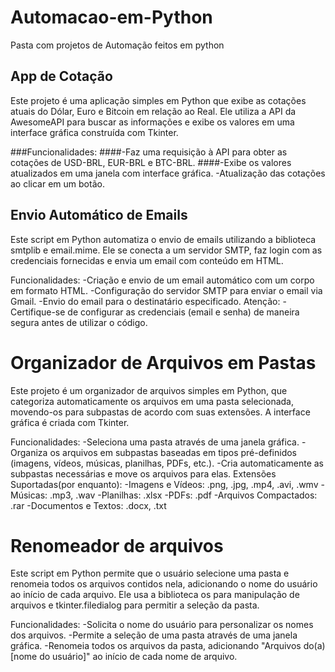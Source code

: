 # Automacao-em-Python

Pasta com projetos de Automação feitos em python


## App de Cotação
Este projeto é uma aplicação simples em Python que exibe as cotações atuais do Dólar, Euro e Bitcoin em relação ao Real. Ele utiliza a API da AwesomeAPI para buscar as informações e exibe os valores em uma interface gráfica construída com Tkinter.

###Funcionalidades:
####-Faz uma requisição à API para obter as cotações de USD-BRL, EUR-BRL e BTC-BRL.
####-Exibe os valores atualizados em uma janela com interface gráfica.
-Atualização das cotações ao clicar em um botão.

## Envio Automático de Emails 
Este script em Python automatiza o envio de emails utilizando a biblioteca smtplib e email.mime. Ele se conecta a um servidor SMTP, faz login com as credenciais fornecidas e envia um email com conteúdo em HTML.

Funcionalidades:
-Criação e envio de um email automático com um corpo em formato HTML.
-Configuração do servidor SMTP para enviar o email via Gmail.
-Envio do email para o destinatário especificado.
Atenção:
-Certifique-se de configurar as credenciais (email e senha) de maneira segura antes de utilizar o código.

# Organizador de Arquivos em Pastas
Este projeto é um organizador de arquivos simples em Python, que categoriza automaticamente os arquivos em uma pasta selecionada, movendo-os para subpastas de acordo com suas extensões. A interface gráfica é criada com Tkinter.

Funcionalidades:
-Seleciona uma pasta através de uma janela gráfica.
-Organiza os arquivos em subpastas baseadas em tipos pré-definidos (imagens, vídeos, músicas, planilhas, PDFs, etc.).
-Cria automaticamente as subpastas necessárias e move os arquivos para elas.
Extensões Suportadas(por enquanto):
-Imagens e Vídeos: .png, .jpg, .mp4, .avi, .wmv
-Músicas: .mp3, .wav
-Planilhas: .xlsx
-PDFs: .pdf
-Arquivos Compactados: .rar
-Documentos e Textos: .docx, .txt

# Renomeador de arquivos
Este script em Python permite que o usuário selecione uma pasta e renomeia todos os arquivos contidos nela, adicionando o nome do usuário ao início de cada arquivo. Ele usa a biblioteca os para manipulação de arquivos e tkinter.filedialog para permitir a seleção da pasta.

Funcionalidades:
-Solicita o nome do usuário para personalizar os nomes dos arquivos.
-Permite a seleção de uma pasta através de uma janela gráfica.
-Renomeia todos os arquivos da pasta, adicionando "Arquivos do(a) [nome do usuário]" ao início de cada nome de arquivo.
